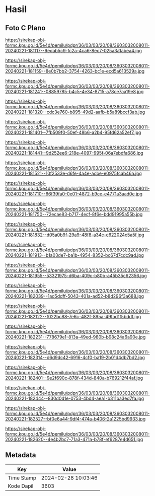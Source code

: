 # Hasil

## Foto C Plano

https://sirekap-obj-formc.kpu.go.id/5e4d/pemilu/pdpr/36/03/03/20/08/3603032008011-20240221-181117--9edab5c9-fc2a-4ca6-8ec7-025a3a1abea4.jpg

https://sirekap-obj-formc.kpu.go.id/5e4d/pemilu/pdpr/36/03/03/20/08/3603032008011-20240221-181159--8e0b7bb2-3754-4263-bc1e-ecd5a613529a.jpg

https://sirekap-obj-formc.kpu.go.id/5e4d/pemilu/pdpr/36/03/03/20/08/3603032008011-20240221-181241--08859785-b4c5-4e34-8715-a78ce7aa19e8.jpg

https://sirekap-obj-formc.kpu.go.id/5e4d/pemilu/pdpr/36/03/03/20/08/3603032008011-20240221-181320--cdc3e760-b895-49d2-aafb-b5a89bccf3ab.jpg

https://sirekap-obj-formc.kpu.go.id/5e4d/pemilu/pdpr/36/03/03/20/08/3603032008011-20240221-181401--7fb509f0-50ef-48b6-a2b4-95fd62a52ef7.jpg

https://sirekap-obj-formc.kpu.go.id/5e4d/pemilu/pdpr/36/03/03/20/08/3603032008011-20240221-181441--9d252ee6-218e-4097-995f-06a7ebdfa686.jpg

https://sirekap-obj-formc.kpu.go.id/5e4d/pemilu/pdpr/36/03/03/20/08/3603032008011-20240221-181521--10f2533e-d6fe-4a4e-acbe-e0975fcab46a.jpg

https://sirekap-obj-formc.kpu.go.id/5e4d/pemilu/pdpr/36/03/03/20/08/3603032008011-20240221-181710--66f39fa0-0e01-4872-b9ce-e4771a3aad0e.jpg

https://sirekap-obj-formc.kpu.go.id/5e4d/pemilu/pdpr/36/03/03/20/08/3603032008011-20240221-181750--72ecae83-b717-4ecf-8f6e-bdd91995a55b.jpg

https://sirekap-obj-formc.kpu.go.id/5e4d/pemilu/pdpr/36/03/03/20/08/3603032008011-20240221-181832--d05a0b9f-29a9-48f8-a34c-c622024c5a5f.jpg

https://sirekap-obj-formc.kpu.go.id/5e4d/pemilu/pdpr/36/03/03/20/08/3603032008011-20240221-181913--b1a03de7-ba1b-4954-8352-bc67d7cdc9ad.jpg

https://sirekap-obj-formc.kpu.go.id/5e4d/pemilu/pdpr/36/03/03/20/08/3603032008011-20240221-181955--53321975-d6ba-409c-b80b-a45b35c62356.jpg

https://sirekap-obj-formc.kpu.go.id/5e4d/pemilu/pdpr/36/03/03/20/08/3603032008011-20240221-182039--1ad5ddff-5043-401a-ad52-b8d296f3a688.jpg

https://sirekap-obj-formc.kpu.go.id/5e4d/pemilu/pdpr/36/03/03/20/08/3603032008011-20240221-182122--f022bc88-7e6c-482f-895a-49fad1f5bddf.jpg

https://sirekap-obj-formc.kpu.go.id/5e4d/pemilu/pdpr/36/03/03/20/08/3603032008011-20240221-182231--778679e1-813a-49ed-980b-b98c24a6a90e.jpg

https://sirekap-obj-formc.kpu.go.id/5e4d/pemilu/pdpr/36/03/03/20/08/3603032008011-20240221-182314--d6d9dc42-6916-4cf0-ba19-2b01d4db7bd2.jpg

https://sirekap-obj-formc.kpu.go.id/5e4d/pemilu/pdpr/36/03/03/20/08/3603032008011-20240221-182401--9e2f690c-878f-434d-840a-b769212f44af.jpg

https://sirekap-obj-formc.kpu.go.id/5e4d/pemilu/pdpr/36/03/03/20/08/3603032008011-20240221-182444--830d0d1e-0753-4bd4-aea1-b311ba3ed7fa.jpg

https://sirekap-obj-formc.kpu.go.id/5e4d/pemilu/pdpr/36/03/03/20/08/3603032008011-20240221-182527--bf0e6a44-9df4-474a-b406-2a1225bd9933.jpg

https://sirekap-obj-formc.kpu.go.id/5e4d/pemilu/pdpr/36/03/03/20/08/3603032008011-20240221-182620--4e4b2bc7-71a3-471a-b78f-ef6287e4d651.jpg


## Metadata

| Key        | Value               |
| ---------- | ------------------- |
| Time Stamp | 2024-02-28 10:03:46 |
| Kode Dapil | 3603                |



